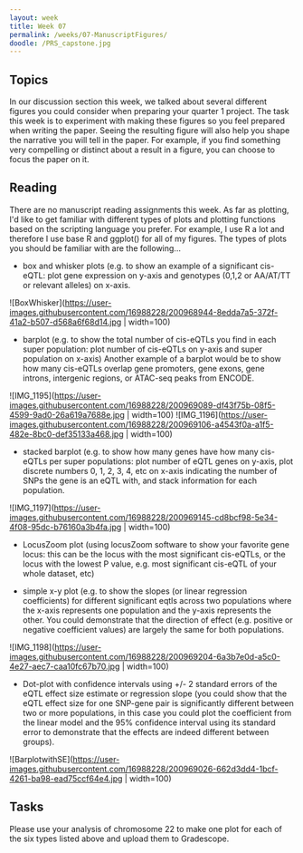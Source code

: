 ```yaml
---
layout: week
title: Week 07
permalink: /weeks/07-ManuscriptFigures/
doodle: /PRS_capstone.jpg
---
```


## Topics

In our discussion section this week, we talked about several different figures you could consider when preparing your quarter 1 project. The task this week is to experiment with making these figures so you feel prepared when writing the paper. Seeing the resulting figure will also help you shape the narrative you will tell in the paper. For example, if you find something very compelling or distinct about a result in a figure, you can choose to focus the paper on it. 

## Reading

There are no manuscript reading assignments this week. As far as plotting, I'd like to get familiar with different types of plots and plotting functions based on the scripting language you prefer. For example, I use R a lot and therefore I use base R and ggplot() for all of my figures. The types of plots you should be familiar with are the following...

* box and whisker plots (e.g. to show an example of a significant cis-eQTL: plot gene expression on y-axis and genotypes (0,1,2 or AA/AT/TT or relevant alleles) on x-axis. 

![BoxWhisker](https://user-images.githubusercontent.com/16988228/200968944-8edda7a5-372f-41a2-b507-d568a6f68d14.jpg | width=100)


* barplot (e.g. to show the total number of cis-eQTLs you find in each super population: plot number of cis-eQTLs on y-axis and super population on x-axis) Another example of a barplot would be to show how many cis-eQTLs overlap gene promoters, gene exons, gene introns, intergenic regions, or ATAC-seq peaks from ENCODE. 

![IMG_1195](https://user-images.githubusercontent.com/16988228/200969089-df43f75b-08f5-4599-9ad0-26a619a7688e.jpg | width=100)
![IMG_1196](https://user-images.githubusercontent.com/16988228/200969106-a4543f0a-a1f5-482e-8bc0-def35133a468.jpg | width=100)


* stacked barplot (e.g. to show how many genes have how many cis-eQTLs per super populations: plot number of eQTL genes on y-axis, plot discrete numbers 0, 1, 2, 3, 4, etc on x-axis indicating the number of SNPs the gene is an eQTL with, and stack information for each population. 

![IMG_1197](https://user-images.githubusercontent.com/16988228/200969145-cd8bcf98-5e34-4f08-95dc-b76160a3b4fa.jpg | width=100)

* LocusZoom plot (using locusZoom software to show your favorite gene locus: this can be the locus with the most significant cis-eQTLs, or the locus with the lowest P value, e.g. most significant cis-eQTL of your whole dataset, etc)


* simple x-y plot (e.g. to show the slopes (or linear regression coefficients) for different significant eqtls across two populations where the x-axis represents one population and the y-axis represents the other. You could demonstrate that the direction of effect (e.g. positive or negative coefficient values) are largely the same for both populations. 

![IMG_1198](https://user-images.githubusercontent.com/16988228/200969204-6a3b7e0d-a5c0-4e27-aec7-caa10fc67b70.jpg | width=100)

* Dot-plot with confidence intervals using +/- 2 standard errors of the eQTL effect size estimate or regression slope (you could show that the eQTL effect size for one SNP-gene pair is significantly different between two or more populations, in this case you could plot the coefficient from the linear model and the 95% confidence interval using its standard error to demonstrate that the effects are indeed different between groups). 

![BarplotwithSE](https://user-images.githubusercontent.com/16988228/200969026-662d3dd4-1bcf-4261-ba98-ead75ccf64e4.jpg | width=100)


## Tasks

Please use your analysis of chromosome 22 to make one plot for each of the six types listed above and upload them to Gradescope. 


